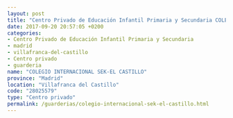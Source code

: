 ```yaml
---
layout: post
title: "Centro Privado de Educación Infantil Primaria y Secundaria COLEGIO INTERNACIONAL SEK-EL CASTILLO"
date: 2017-09-20 20:57:05 +0200
categories:
- Centro Privado de Educación Infantil Primaria y Secundaria
- madrid
- villafranca-del-castillo
- Centro privado
- guarderia
name: "COLEGIO INTERNACIONAL SEK-EL CASTILLO"
province: "Madrid"
location: "Villafranca del Castillo"
code: "28025579"
type: "Centro privado"
permalink: /guarderias/colegio-internacional-sek-el-castillo.html
---
```

